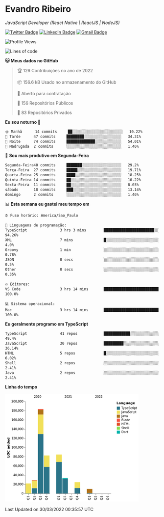 # Evandro **Ribeiro**

*JavaScript Developer (React Native | ReactJS | NodeJS)*

[![Twitter Badge](https://img.shields.io/badge/-@ribeiroevandro-201B2D?style=flat-square&labelColor=201B2D&logo=twitter&logoColor=white&link=https://twitter.com/ribeiroevandro)](https://twitter.com/ribeiroevandro) 
[![Linkedin Badge](https://img.shields.io/badge/-Evandro%20Ribeiro-201B2D?style=flat-square&logo=Linkedin&logoColor=white&link=https://www.linkedin.com/in/ribeiroevandro)](https://www.linkedin.com/in/ribeiroevandro) 
[![Gmail Badge](https://img.shields.io/badge/-oi@ribeiroevandro.com.br-201B2D?style=flat-square&logo=Gmail&logoColor=white&link=mailto:oi@ribeiroevandro.com.br)](mailto:oi@ribeiroevandro.com.br)


<!--START_SECTION:waka-->
![Profile Views](http://img.shields.io/badge/Visualizac%C3%B5es%20do%20perfil-0-blue)

![Lines of code](https://img.shields.io/badge/Desde%20o%20Hello%20World%20eu%20escrevi-470%20Thousand%20linhas%20de%20c%C3%B3digo-blue)

**🐱 Meus dados no GitHub** 

> 🏆 126 Contribuições no ano de 2022
 > 
> 📦 156.6 kB Usado no armazenamento do GitHub 
 > 
> 💼 Aberto para contratação
 > 
> 📜 156 Repositórios Públicos 
 > 
> 🔑 83 Repositórios Privados  
 > 
**Eu sou noturno 🦉** 

```text
🌞 Manhã      14 commits     ██░░░░░░░░░░░░░░░░░░░░░░░   10.22% 
🌆 Tarde      47 commits     ████████░░░░░░░░░░░░░░░░░   34.31% 
🌃 Noite      74 commits     █████████████░░░░░░░░░░░░   54.01% 
🌙 Madrugada  2 commits      ░░░░░░░░░░░░░░░░░░░░░░░░░   1.46%

```
📅 **Sou mais produtivo em Segunda-Feira** 

```text
Segunda-Feira40 commits     ███████░░░░░░░░░░░░░░░░░░   29.2% 
Terça-Feira  27 commits     █████░░░░░░░░░░░░░░░░░░░░   19.71% 
Quarta-Feira 25 commits     ████░░░░░░░░░░░░░░░░░░░░░   18.25% 
Quinta-Feira 14 commits     ██░░░░░░░░░░░░░░░░░░░░░░░   10.22% 
Sexta-Feira  11 commits     ██░░░░░░░░░░░░░░░░░░░░░░░   8.03% 
sábado       18 commits     ███░░░░░░░░░░░░░░░░░░░░░░   13.14% 
domingo      2 commits      ░░░░░░░░░░░░░░░░░░░░░░░░░   1.46%

```


📊 **Esta semana eu gastei meu tempo em** 

```text
⌚︎ Fuso horário: America/Sao_Paulo

💬 Linguagens de programação: 
TypeScript               3 hrs 3 mins        ███████████████████████░░   94.26% 
XML                      7 mins              █░░░░░░░░░░░░░░░░░░░░░░░░   4.0% 
Groovy                   1 min               ░░░░░░░░░░░░░░░░░░░░░░░░░   0.78% 
JSON                     0 secs              ░░░░░░░░░░░░░░░░░░░░░░░░░   0.5% 
Other                    0 secs              ░░░░░░░░░░░░░░░░░░░░░░░░░   0.35%

🔥 Editores: 
VS Code                  3 hrs 14 mins       █████████████████████████   100.0%

💻 Sistema operacional: 
Mac                      3 hrs 14 mins       █████████████████████████   100.0%

```

**Eu geralmente programo em TypeScript** 

```text
TypeScript               41 repos            ████████████░░░░░░░░░░░░░   49.4% 
JavaScript               30 repos            █████████░░░░░░░░░░░░░░░░   36.14% 
HTML                     5 repos             █░░░░░░░░░░░░░░░░░░░░░░░░   6.02% 
Shell                    2 repos             ░░░░░░░░░░░░░░░░░░░░░░░░░   2.41% 
Java                     2 repos             ░░░░░░░░░░░░░░░░░░░░░░░░░   2.41%

```


**Linha do tempo**

![Chart not found](https://raw.githubusercontent.com/ribeiroevandro/ribeiroevandro/master/charts/bar_graph.png) 


 Last Updated on 30/03/2022 00:35:57 UTC
<!--END_SECTION:waka-->
